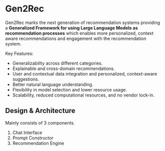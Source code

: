 # Gen2Rec

Gen2Rec marks the next generation of recommendation systems providing a **Generalized Framework for using Large Language Models as recommendation processes** which enables more personalized, context aware recommendations and engagement with the recommendation system.

Key Features:
- Generalizability across different categories.
- Explainable and cross-domain recommendations.
- User and contextual data integration and personalized, context-aware suggestions.
- Better natural language understanding.
- Flexibility in model selection and lower resource usage.
- Scalability, reduced computational resources, and no vendor lock-in.


## Design & Architecture
Mainly consists of 3 components.
1. Chat Interface
2. Prompt Constructor
3. Recommendation Engine
